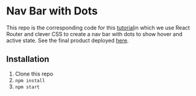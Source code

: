 # Nav Bar with Dots

This repo is the corresponding code for this [tutorial](https://www.blog.karenying.com/posts/nav-bar-with-dots)in which we use React Router and clever CSS to create a nav bar with dots to show hover and active state. See the final product deployed [here](https://nav-bar-with-dots.netlify.app/).

## Installation

1. Clone this repo
2. `npm install`
3. `npm start`
